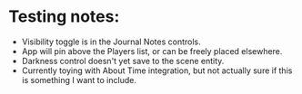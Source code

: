 # Testing notes:

- Visibility toggle is in the Journal Notes controls.
- App will pin above the Players list, or can be freely placed elsewhere.
- Darkness control doesn't yet save to the scene entity.
- Currently toying with About Time integration, but not actually sure if this is something I want to include.
